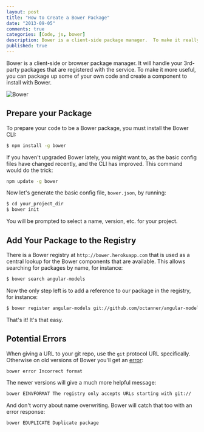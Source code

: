 ```yaml
---
layout: post
title: "How to Create a Bower Package"
date: "2013-09-05"
comments: true
categories: [Code, js, bower]
description: Bower is a client-side package manager.  To make it really useful, package your own components.  Here's how.
published: true
---
```


Bower is a client-side or browser package manager.  It will handle your 3rd-party packages that are registered with the service.  To make it more useful, you can package up some of your own code and create a component to install with Bower.

![Bower](http://i.imgur.com/t4XxrHn.jpg)

<!--more-->

## Prepare your Package

To prepare your code to be a Bower package, you must install the Bower CLI:

```bash
$ npm install -g bower
```

If you haven't upgraded Bower lately, you might want to, as the basic config files have changed recently, and the CLI has improved.  This command would do the trick:

```bash
npm update -g bower
```

Now let's generate the basic config file, `bower.json`, by running:

```bash
$ cd your_project_dir
$ bower init
```

You will be prompted to select a name, version, etc. for your project.

## Add Your Package to the Registry

There is a Bower registry at `http://bower.herokuapp.com` that is used as a central lookup for the Bower components that are available.  This allows searching for packages by name, for instance:

```bash
$ bower search angular-models
```

Now the only step left is to add a reference to our package in the registry, for instance:

```bash
$ bower register angular-models git://github.com/octanner/angular-models.git
```

That's it!  It's that easy.

## Potential Errors

When giving a URL to your git repo, use the `git` protocol URL specifically.  Otherwise on old versions of Bower you'll get an [error](https://github.com/bower/bower/issues/66):

```bash
bower error Incorrect format
```

The newer versions will give a much more helpful message:

```bash
bower EINVFORMAT The registry only accepts URLs starting with git://
```

And don't worry about name overwriting.  Bower will catch that too with an error response:

```bash
bower EDUPLICATE Duplicate package
```
